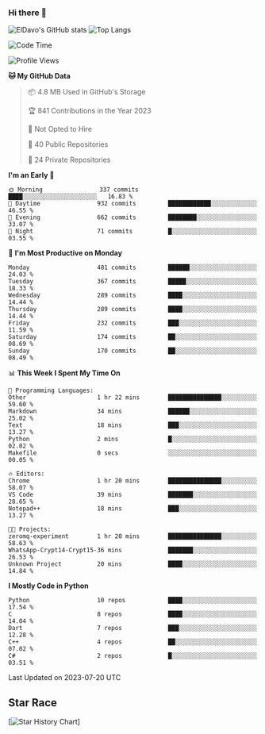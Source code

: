 ### Hi there 👋
![ElDavo's GitHub stats](https://github-readme-stats.vercel.app/api?username=ElDavoo&show_icons=true&theme=chartreuse-dark)
![Top Langs](https://github-readme-stats.vercel.app/api/top-langs/?username=ElDavoo&theme=chartreuse-dark&layout=compact)

<!--START_SECTION:waka-->
![Code Time](http://img.shields.io/badge/Code%20Time-120%20hrs%2012%20mins-blue)

![Profile Views](http://img.shields.io/badge/Profile%20Views-1-blue)

**🐱 My GitHub Data** 

> 📦 4.8 MB Used in GitHub's Storage 
 > 
> 🏆 841 Contributions in the Year 2023
 > 
> 🚫 Not Opted to Hire
 > 
> 📜 40 Public Repositories 
 > 
> 🔑 24 Private Repositories 
 > 
**I'm an Early 🐤** 

```text
🌞 Morning                337 commits         ████░░░░░░░░░░░░░░░░░░░░░   16.83 % 
🌆 Daytime                932 commits         ████████████░░░░░░░░░░░░░   46.55 % 
🌃 Evening                662 commits         ████████░░░░░░░░░░░░░░░░░   33.07 % 
🌙 Night                  71 commits          █░░░░░░░░░░░░░░░░░░░░░░░░   03.55 % 
```
📅 **I'm Most Productive on Monday** 

```text
Monday                   481 commits         ██████░░░░░░░░░░░░░░░░░░░   24.03 % 
Tuesday                  367 commits         █████░░░░░░░░░░░░░░░░░░░░   18.33 % 
Wednesday                289 commits         ████░░░░░░░░░░░░░░░░░░░░░   14.44 % 
Thursday                 289 commits         ████░░░░░░░░░░░░░░░░░░░░░   14.44 % 
Friday                   232 commits         ███░░░░░░░░░░░░░░░░░░░░░░   11.59 % 
Saturday                 174 commits         ██░░░░░░░░░░░░░░░░░░░░░░░   08.69 % 
Sunday                   170 commits         ██░░░░░░░░░░░░░░░░░░░░░░░   08.49 % 
```


📊 **This Week I Spent My Time On** 

```text
💬 Programming Languages: 
Other                    1 hr 22 mins        ███████████████░░░░░░░░░░   59.60 % 
Markdown                 34 mins             ██████░░░░░░░░░░░░░░░░░░░   25.02 % 
Text                     18 mins             ███░░░░░░░░░░░░░░░░░░░░░░   13.27 % 
Python                   2 mins              █░░░░░░░░░░░░░░░░░░░░░░░░   02.02 % 
Makefile                 0 secs              ░░░░░░░░░░░░░░░░░░░░░░░░░   00.05 % 

🔥 Editors: 
Chrome                   1 hr 20 mins        ███████████████░░░░░░░░░░   58.07 % 
VS Code                  39 mins             ███████░░░░░░░░░░░░░░░░░░   28.65 % 
Notepad++                18 mins             ███░░░░░░░░░░░░░░░░░░░░░░   13.27 % 

🐱‍💻 Projects: 
zeromq-experiment        1 hr 20 mins        ███████████████░░░░░░░░░░   58.63 % 
WhatsApp-Crypt14-Crypt15-36 mins             ███████░░░░░░░░░░░░░░░░░░   26.53 % 
Unknown Project          20 mins             ████░░░░░░░░░░░░░░░░░░░░░   14.84 % 
```

**I Mostly Code in Python** 

```text
Python                   10 repos            ████░░░░░░░░░░░░░░░░░░░░░   17.54 % 
C                        8 repos             ████░░░░░░░░░░░░░░░░░░░░░   14.04 % 
Dart                     7 repos             ███░░░░░░░░░░░░░░░░░░░░░░   12.28 % 
C++                      4 repos             ██░░░░░░░░░░░░░░░░░░░░░░░   07.02 % 
C#                       2 repos             █░░░░░░░░░░░░░░░░░░░░░░░░   03.51 % 
```




 Last Updated on 2023-07-20 UTC
<!--END_SECTION:waka-->

## Star Race

[![Star History Chart](https://api.star-history.com/svg?repos=ElDavoo/WhatsApp-Crypt14-Crypt15-Decrypter,ElDavoo/TuringOS,EliteAndroidApps/WhatsApp-Crypt12-Decrypter,KnugiHK/Whatsapp-Chat-Exporter&type=Date)]
